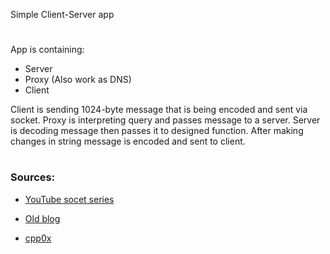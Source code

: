 Simple Client-Server app
#
App is containing:
- Server
- Proxy (Also work as DNS)
- Client

Client is sending 1024-byte message that is being encoded and sent via socket. Proxy is interpreting query and passes message to a server. Server is decoding message then passes it to designed function. After making changes in string message is encoded and sent to client.

#

### Sources:

- [YouTube socet series](https://www.youtube.com/watch?v=Lbfe3-v7yE0&list=PLQVvvaa0QuDdzLB_0JSTTcl8E8jsJLhR5&index=1)

- [Old blog](
    https://pymotw.com/2/socket/tcp.html
)

- [cpp0x](
    http://cpp0x.pl/artykuly/?id=66
)
